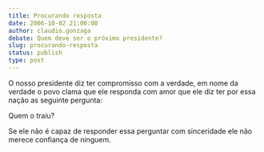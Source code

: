 ```yaml
---
title: Procurando resposta
date: 2006-10-02 21:00:00
author: claudio.gonzaga
debate: Quem deve ser o próximo presidente?
slug: procurando-resposta
status: publish 
type: post
---
```


O nosso presidente diz ter compromisso com a verdade, em nome da verdade o povo clama que ele responda com amor que ele diz ter por essa nação as seguinte pergunta:


Quem o traiu?


Se ele não é capaz de responder essa perguntar com sinceridade ele não merece confiança de ninguem.


